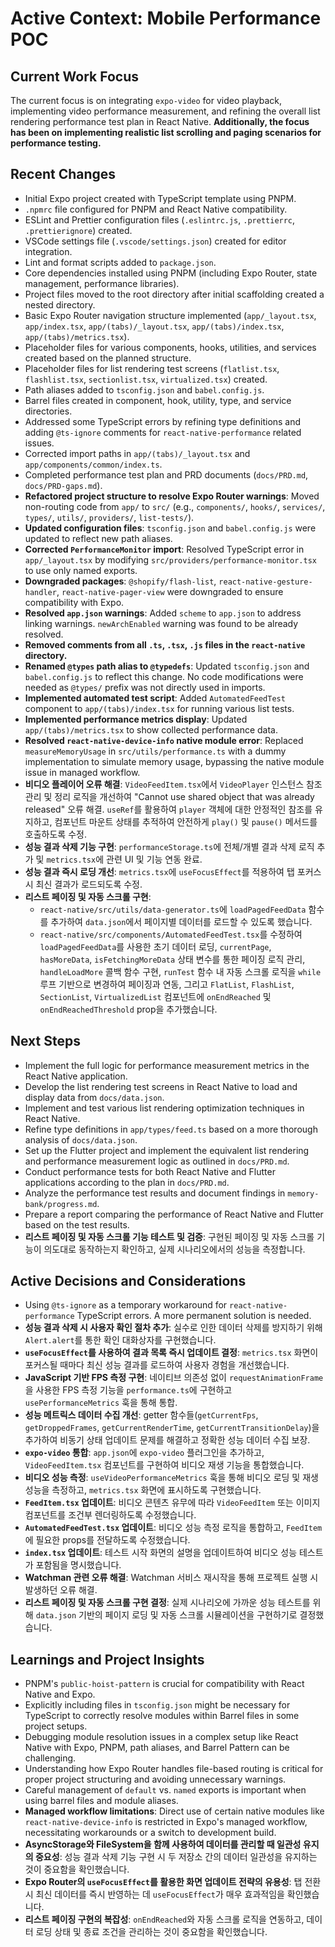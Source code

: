# Active Context: Mobile Performance POC

## Current Work Focus

The current focus is on integrating `expo-video` for video playback, implementing video performance measurement, and refining the overall list rendering performance test plan in React Native. **Additionally, the focus has been on implementing realistic list scrolling and paging scenarios for performance testing.**

## Recent Changes

- Initial Expo project created with TypeScript template using PNPM.
- `.npmrc` file configured for PNPM and React Native compatibility.
- ESLint and Prettier configuration files (`.eslintrc.js`, `.prettierrc`, `.prettierignore`) created.
- VSCode settings file (`.vscode/settings.json`) created for editor integration.
- Lint and format scripts added to `package.json`.
- Core dependencies installed using PNPM (including Expo Router, state management, performance libraries).
- Project files moved to the root directory after initial scaffolding created a nested directory.
- Basic Expo Router navigation structure implemented (`app/_layout.tsx`, `app/index.tsx`, `app/(tabs)/_layout.tsx`, `app/(tabs)/index.tsx`, `app/(tabs)/metrics.tsx`).
- Placeholder files for various components, hooks, utilities, and services created based on the planned structure.
- Placeholder files for list rendering test screens (`flatlist.tsx`, `flashlist.tsx`, `sectionlist.tsx`, `virtualized.tsx`) created.
- Path aliases added to `tsconfig.json` and `babel.config.js`.
- Barrel files created in component, hook, utility, type, and service directories.
- Addressed some TypeScript errors by refining type definitions and adding `@ts-ignore` comments for `react-native-performance` related issues.
- Corrected import paths in `app/(tabs)/_layout.tsx` and `app/components/common/index.ts`.
- Completed performance test plan and PRD documents (`docs/PRD.md`, `docs/PRD-gaps.md`).
- **Refactored project structure to resolve Expo Router warnings**: Moved non-routing code from `app/` to `src/` (e.g., `components/`, `hooks/`, `services/`, `types/`, `utils/`, `providers/`, `list-tests/`).
- **Updated configuration files**: `tsconfig.json` and `babel.config.js` were updated to reflect new path aliases.
- **Corrected `PerformanceMonitor` import**: Resolved TypeScript error in `app/_layout.tsx` by modifying `src/providers/performance-monitor.tsx` to use only named exports.
- **Downgraded packages**: `@shopify/flash-list`, `react-native-gesture-handler`, `react-native-pager-view` were downgraded to ensure compatibility with Expo.
- **Resolved `app.json` warnings**: Added `scheme` to `app.json` to address linking warnings. `newArchEnabled` warning was found to be already resolved.
- **Removed comments from all `.ts`, `.tsx`, `.js` files in the `react-native` directory.**
- **Renamed `@types` path alias to `@typedefs`**: Updated `tsconfig.json` and `babel.config.js` to reflect this change. No code modifications were needed as `@types/` prefix was not directly used in imports.
- **Implemented automated test script**: Added `AutomatedFeedTest` component to `app/(tabs)/index.tsx` for running various list tests.
- **Implemented performance metrics display**: Updated `app/(tabs)/metrics.tsx` to show collected performance data.
- **Resolved `react-native-device-info` native module error**: Replaced `measureMemoryUsage` in `src/utils/performance.ts` with a dummy implementation to simulate memory usage, bypassing the native module issue in managed workflow.
- **비디오 플레이어 오류 해결**: `VideoFeedItem.tsx`에서 `VideoPlayer` 인스턴스 참조 관리 및 정리 로직을 개선하여 "Cannot use shared object that was already released" 오류 해결. `useRef`를 활용하여 `player` 객체에 대한 안정적인 참조를 유지하고, 컴포넌트 마운트 상태를 추적하여 안전하게 `play()` 및 `pause()` 메서드를 호출하도록 수정.
- **성능 결과 삭제 기능 구현**: `performanceStorage.ts`에 전체/개별 결과 삭제 로직 추가 및 `metrics.tsx`에 관련 UI 및 기능 연동 완료.
- **성능 결과 즉시 로딩 개선**: `metrics.tsx`에 `useFocusEffect`를 적용하여 탭 포커스 시 최신 결과가 로드되도록 수정.
- **리스트 페이징 및 자동 스크롤 구현**:
  - `react-native/src/utils/data-generator.ts`에 `loadPagedFeedData` 함수를 추가하여 `data.json`에서 페이지별 데이터를 로드할 수 있도록 했습니다.
  - `react-native/src/components/AutomatedFeedTest.tsx`를 수정하여 `loadPagedFeedData`를 사용한 초기 데이터 로딩, `currentPage`, `hasMoreData`, `isFetchingMoreData` 상태 변수를 통한 페이징 로직 관리, `handleLoadMore` 콜백 함수 구현, `runTest` 함수 내 자동 스크롤 로직을 `while` 루프 기반으로 변경하여 페이징과 연동, 그리고 `FlatList`, `FlashList`, `SectionList`, `VirtualizedList` 컴포넌트에 `onEndReached` 및 `onEndReachedThreshold` prop을 추가했습니다.

## Next Steps

- Implement the full logic for performance measurement metrics in the React Native application.
- Develop the list rendering test screens in React Native to load and display data from `docs/data.json`.
- Implement and test various list rendering optimization techniques in React Native.
- Refine type definitions in `app/types/feed.ts` based on a more thorough analysis of `docs/data.json`.
- Set up the Flutter project and implement the equivalent list rendering and performance measurement logic as outlined in `docs/PRD.md`.
- Conduct performance tests for both React Native and Flutter applications according to the plan in `docs/PRD.md`.
- Analyze the performance test results and document findings in `memory-bank/progress.md`.
- Prepare a report comparing the performance of React Native and Flutter based on the test results.
- **리스트 페이징 및 자동 스크롤 기능 테스트 및 검증**: 구현된 페이징 및 자동 스크롤 기능이 의도대로 동작하는지 확인하고, 실제 시나리오에서의 성능을 측정합니다.

## Active Decisions and Considerations

- Using `@ts-ignore` as a temporary workaround for `react-native-performance` TypeScript errors. A more permanent solution is needed.
- **성능 결과 삭제 시 사용자 확인 절차 추가**: 실수로 인한 데이터 삭제를 방지하기 위해 `Alert.alert`를 통한 확인 대화상자를 구현했습니다.
- **`useFocusEffect`를 사용하여 결과 목록 즉시 업데이트 결정**: `metrics.tsx` 화면이 포커스될 때마다 최신 성능 결과를 로드하여 사용자 경험을 개선했습니다.
- **JavaScript 기반 FPS 측정 구현**: 네이티브 의존성 없이 `requestAnimationFrame`을 사용한 FPS 측정 기능을 `performance.ts`에 구현하고 `usePerformanceMetrics` 훅을 통해 통합.
- **성능 메트릭스 데이터 수집 개선**: getter 함수들(`getCurrentFps`, `getDroppedFrames`, `getCurrentRenderTime`, `getCurrentTransitionDelay`)을 추가하여 비동기 상태 업데이트 문제를 해결하고 정확한 성능 데이터 수집 보장.
- **`expo-video` 통합**: `app.json`에 `expo-video` 플러그인을 추가하고, `VideoFeedItem.tsx` 컴포넌트를 구현하여 비디오 재생 기능을 통합했습니다.
- **비디오 성능 측정**: `useVideoPerformanceMetrics` 훅을 통해 비디오 로딩 및 재생 성능을 측정하고, `metrics.tsx` 화면에 표시하도록 구현했습니다.
- **`FeedItem.tsx` 업데이트**: 비디오 콘텐츠 유무에 따라 `VideoFeedItem` 또는 이미지 컴포넌트를 조건부 렌더링하도록 수정했습니다.
- **`AutomatedFeedTest.tsx` 업데이트**: 비디오 성능 측정 로직을 통합하고, `FeedItem`에 필요한 props를 전달하도록 수정했습니다.
- **`index.tsx` 업데이트**: 테스트 시작 화면의 설명을 업데이트하여 비디오 성능 테스트가 포함됨을 명시했습니다.
- **Watchman 관련 오류 해결**: Watchman 서비스 재시작을 통해 프로젝트 실행 시 발생하던 오류 해결.
- **리스트 페이징 및 자동 스크롤 구현 결정**: 실제 시나리오에 가까운 성능 테스트를 위해 `data.json` 기반의 페이지 로딩 및 자동 스크롤 시뮬레이션을 구현하기로 결정했습니다.

## Learnings and Project Insights

- PNPM's `public-hoist-pattern` is crucial for compatibility with React Native and Expo.
- Explicitly including files in `tsconfig.json` might be necessary for TypeScript to correctly resolve modules within Barrel files in some project setups.
- Debugging module resolution issues in a complex setup like React Native with Expo, PNPM, path aliases, and Barrel Pattern can be challenging.
- Understanding how Expo Router handles file-based routing is critical for proper project structuring and avoiding unnecessary warnings.
- Careful management of `default` vs. `named` exports is important when using barrel files and module aliases.
- **Managed workflow limitations**: Direct use of certain native modules like `react-native-device-info` is restricted in Expo's managed workflow, necessitating workarounds or a switch to development build.
- **AsyncStorage와 FileSystem을 함께 사용하여 데이터를 관리할 때 일관성 유지의 중요성**: 성능 결과 삭제 기능 구현 시 두 저장소 간의 데이터 일관성을 유지하는 것이 중요함을 확인했습니다.
- **Expo Router의 `useFocusEffect`를 활용한 화면 업데이트 전략의 유용성**: 탭 전환 시 최신 데이터를 즉시 반영하는 데 `useFocusEffect`가 매우 효과적임을 확인했습니다.
- **리스트 페이징 구현의 복잡성**: `onEndReached`와 자동 스크롤 로직을 연동하고, 데이터 로딩 상태 및 종료 조건을 관리하는 것이 중요함을 확인했습니다.
